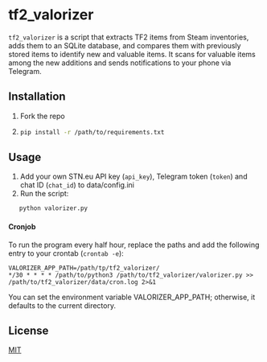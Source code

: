 # tf2_valorizer
`tf2_valorizer` is a script that extracts TF2 items from Steam inventories, adds them to an SQLite database, and compares them with previously stored items to identify new and valuable items. It scans for valuable items among the new additions and sends notifications to your phone via Telegram.

## Installation

1. Fork the repo
2. ```sh
   pip install -r /path/to/requirements.txt

## Usage
1. Add your own STN.eu API key (`api_key`), Telegram token (`token`) and chat ID (`chat_id`) to data/config.ini
2. Run the script:
```sh
   python valorizer.py
```

#### Cronjob
To run the program every half hour, replace the paths and add the following entry to your crontab (`crontab -e`):

```crontab
VALORIZER_APP_PATH=/path/tp/tf2_valorizer/
*/30 * * * * /path/to/python3 /path/to/tf2_valorizer/valorizer.py >> /path/to/tf2_valorizer/data/cron.log 2>&1
```

You can set the environment variable VALORIZER_APP_PATH; otherwise, it defaults to the current directory.

## License

[MIT](https://choosealicense.com/licenses/mit/)